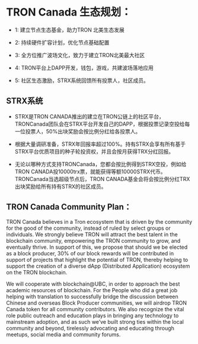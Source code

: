 # TRON Canada 生态规划：

* 1: 建立节点生态基金，助力TRON 北美生态发展

* 2: 持续硬件扩容计划，优化节点基础配置

* 3: 全方位推广波场文化，致力于建立TRON北美最大社区

* 4: TRON平台上DAPP开发，钱包，游戏，共建波场落地应用

* 5: 社区生态激励，STRX系统回馈所有投票人，社区成员。

## STRX系统

* STRX是TRON CANADA推出的建立在TRON公链上的社区平台，TRONCanada团队会在STRX平台开发自己的DAPP，根据投票记录空投给每一位投票人，50%出块奖励会按比例分红给各投票人。

* 根据大量调研准备，STRX年回报率超过100%。持有STRX会享有所有基于STRX平台优质项目的种子轮投资权，并且会按月获得TRX分红回报。

* 无论以哪种方式支持TRONCanada，您都会按比例得到STRX空投，例如给TRON CANADA投10000trx票，就能获得等额10000STRX代币。TRONCanada当选超级节点后，TRON CANADA基金会将会按比例分红TRX出块奖励给所有持有STRX的社区成员。

## TRON Canada Community Plan：

TRON Canada believes in a Tron ecosystem that is driven by the community for the good of the community, instead of ruled by select groups or individuals. We strongly believe TRON will attract the best talent in the blockchain community, empowering the TRON community to grow, and eventually thrive. In support of this, we propose that should we be elected as a block producer, 30% of our block rewards will be contributed in support of projects that highlight the potential of TRON, thereby helping to support the creation of a diverse dApp (Distributed Application) ecosystem on the TRON blockchain.

We will cooperate with blockchain@UBC, in order to approach the best academic resources of blockchain. For the People who did a great job helping with translation to successfully bridge the discussion between Chinese and overseas Block Producer communities, we will airdrop TRON Canada token for all community contributors. We also recognize the vital role public outreach and education plays in bringing any technology to mainstream adoption, and as such we’ve built strong ties within the local community and beyond, tirelessly advocating and educating through meetups, social media and community forums.
